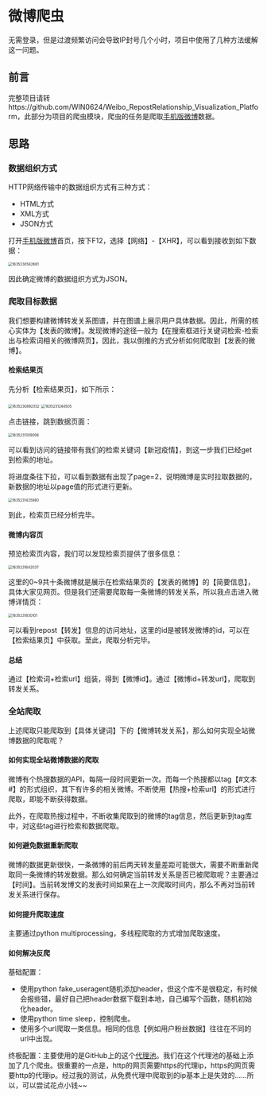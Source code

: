 # 微博爬虫

无需登录，但是过渡频繁访问会导致IP封号几个小时，项目中使用了几种方法缓解这一问题。

## 前言

完整项目请转https://github.com/WIN0624/Weibo_RepostRelationship_Visualization_Platform，此部分为项目的爬虫模块，爬虫的任务是爬取[手机版微博](https://m.weibo.cn/)数据。

## 思路

### 数据组织方式

HTTP网络传输中的数据组织方式有三种方式：

* HTML方式
* XML方式
* JSON方式

打开[手机版微博](https://m.weibo.cn/)首页，按下F12，选择【网络】-【XHR】，可以看到接收到如下数据：

<img src="C:\Users\Administrator.DESKTOP-92H3RGR\AppData\Roaming\Typora\typora-user-images\1635230542661.png" alt="1635230542661" style="zoom:50%;" />

因此确定微博的数据组织方式为JSON。

### 爬取目标数据

我们想要构建微博转发关系图谱，并在图谱上展示用户具体数据。因此，所需的核心实体为【发表的微博】。发现微博的途径一般为【在搜索框进行关键词检索-检索出与检索词相关的微博网页】，因此，我以倒推的方式分析如何爬取到【发表的微博】。

#### 检索结果页

先分析【检索结果页】，如下所示：

<img src="C:\Users\Administrator.DESKTOP-92H3RGR\AppData\Roaming\Typora\typora-user-images\1635230892352.png" alt="1635230892352" style="zoom:50%;" />

<img src="C:\Users\Administrator.DESKTOP-92H3RGR\AppData\Roaming\Typora\typora-user-images\1635231244505.png" alt="1635231244505" style="zoom:50%;" />

点击链接，跳到数据页面：

<img src="C:\Users\Administrator.DESKTOP-92H3RGR\AppData\Roaming\Typora\typora-user-images\1635231309006.png" alt="1635231309006" style="zoom:50%;" />

可以看到访问的链接带有我们的检索关键词【新冠疫情】，到这一步我们已经get到检索的地址。

将进度条往下拉，可以看到数据有出现了page=2，说明微博是实时拉取数据的，新数据的地址以page值的形式进行更新。

<img src="C:\Users\Administrator.DESKTOP-92H3RGR\AppData\Roaming\Typora\typora-user-images\1635231425980.png" alt="1635231425980" style="zoom:50%;" />

到此，检索页已经分析完毕。

#### 微博内容页

预览检索页内容，我们可以发现检索页提供了很多信息：

<img src="C:\Users\Administrator.DESKTOP-92H3RGR\AppData\Roaming\Typora\typora-user-images\1635231642037.png" alt="1635231642037" style="zoom:50%;" />

这里的0~9共十条微博就是展示在检索结果页的【发表的微博】的【简要信息】，具体大家见网页。但是我们还需要爬取每一条微博的转发关系，所以我点击进入微博详情页：

<img src="C:\Users\Administrator.DESKTOP-92H3RGR\AppData\Roaming\Typora\typora-user-images\1635231830101.png" alt="1635231830101" style="zoom:50%;" />

可以看到repost【转发】信息的访问地址，这里的id是被转发微博的id，可以在【检索结果页】中获取。至此，爬取分析完毕。

#### 总结

通过【检索词+检索url】组装，得到【微博id】。通过【微博id+转发url】，爬取到转发关系。



### 全站爬取

上述爬取只能爬取到【具体关键词】下的【微博转发关系】，那么如何实现全站微博数据的爬取呢？

#### 如何实现全站微博数据的爬取

微博有个热搜数据的API，每隔一段时间更新一次。而每一个热搜都以tag【#文本#】的形式组织，其下有许多的相关微博。不断使用【热搜+检索url】的形式进行爬取，即能不断获得数据。

此外，在爬取热搜过程中，不断收集爬取到的微博的tag信息，然后更新到tag库中，对这些tag进行检索和数据爬取。

#### 如何避免数据重新爬取

微博的数据更新很快，一条微博的前后两天转发量差距可能很大，需要不断重新爬取同一条微博的转发数据。那么如何确定当前转发关系是否已被爬取呢？主要通过【时间】。当前转发博文的发表时间如果在上一次爬取时间内，那么不再对当前转发关系进行保存。

#### 如何提升爬取速度

主要通过python multiprocessing，多线程爬取的方式增加爬取速度。

#### 如何解决反爬

基础配置：

* 使用python fake_useragent随机添加header，但这个库不是很稳定，有时候会报些错，最好自己把header数据下载到本地，自己编写个函数，随机初始化header。
* 使用python time sleep，控制爬虫。
* 使用多个url爬取一类信息。相同的信息【例如用户粉丝数据】往往在不同的url中出现。

终极配置：主要使用的是GitHub上的这个[代理池](https://github.com/Python3WebSpider/PorxyPool)。我们在这个代理池的基础上添加了几个爬虫。很重要的一点是，http的网页需要https的代理ip，https的网页需要http的代理ip。经过我的测试，从免费代理中爬取到的ip基本上是失效的……所以，可以尝试花点小钱~~

